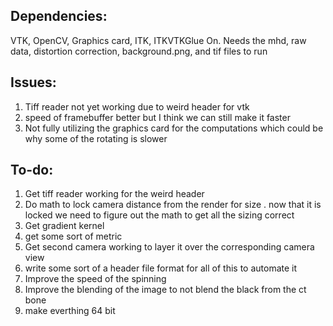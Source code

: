 ## Dependencies: 
VTK, OpenCV, Graphics card, ITK, ITKVTKGlue On.
Needs the mhd, raw data, distortion correction, background.png, and tif files to run
## Issues: 
1. Tiff reader not yet working due to weird header for vtk
2. speed of framebuffer better but I think we can still make it faster
3. Not fully utilizing the graphics card for the computations which could be why some of the rotating is slower

## To-do: 
1. Get tiff reader working for the weird header
2. Do math to lock camera distance from the render for size
  . now that it is locked we need to figure out the math to get all the sizing correct
3. Get gradient kernel
4. get some sort of metric
5. Get second camera working to layer it over the corresponding camera view
6. write some sort of a header file format for all of this to automate it
7. Improve the speed of the spinning
8. Improve the blending of the image to not blend the black from the ct bone
9. make everthing 64 bit
